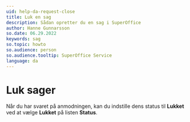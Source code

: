 ```yaml
---
uid: help-da-request-close
title: Luk en sag
description: Sådan opretter du en sag i SuperOffice
author: Hanne Gunnarsson
so.date: 06.29.2022
keywords: sag
so.topic: howto
so.audience: person
so.audience.tooltip: SuperOffice Service
language: da
---
```


# Luk sager

Når du har svaret på anmodningen, kan du indstille dens status til **Lukket** ved at vælge **Lukket** på listen **Status**.

<!-- Referenced links -->

<!-- Referenced images -->
